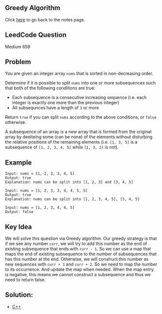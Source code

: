 ## Greedy Algorithm
Click [here](../notes.md) to go back to the notes page.

## LeedCode Question
Medium 659

## Problem
You are given an integer array `nums` that is sorted in non-decreasing order.

Determine if it is possible to split `nums` into one or more subsequences such that both of the following conditions are true:
- Each subsequence is a consecutive increasing sequence (i.e. each integer is exactly one more than the previous integer)
- All subsequnces have a length of `3` or more

Return `true` if you can split `nums` according to the above conditions, or `false` otherwise.

A subsequence of an array is a new array that is formed from the original array by deelteing some (can be none) of the elements without disturbing the relative positions of the remaining elements (i.e. `[1, 3, 5]` is a subsequence of `[1, 2, 3, 4, 5]` while `[1, 3, 2]` is not).

## Example
```
Input: nums = [1, 2, 3, 3, 4, 5]
Output: true
Explanation: nums can be split into [1, 2, 3] and [3, 4, 5]

Input: nums = [1, 2, 3, 3, 4, 4, 5, 5]
Output: true
Explanation: nums can be split into [1, 2, 3, 4, 5], [3, 4, 5]

Input: nums = [1, 2, 3, 4, 4, 5]
Output: false
```

## Key Idea
We will solve this question via Greedy algorithm. Our greedy strategy is that if we see any number `curr`, we will try to add this number as the end of existing subsequence that ends with `curr - 1`. So we can use a map that maps the end of existing subsequence to the number of subsequences that has this number at the end. Otherwise, we will construct this number as new sequences with `curr + 1` and `curr + 2`. So we need to map the number to its occurrence. And update the map when needed. When the map entry is negative, this means we cannot construct a subsequence and thus we need to return false.

## Solution:
- [C++](solution.cpp)